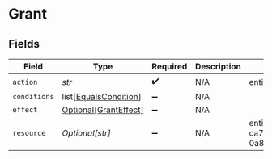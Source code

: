 # Grant


## Fields

| Field                                                           | Type                                                            | Required                                                        | Description                                                     | Example                                                         |
| --------------------------------------------------------------- | --------------------------------------------------------------- | --------------------------------------------------------------- | --------------------------------------------------------------- | --------------------------------------------------------------- |
| `action`                                                        | *str*                                                           | :heavy_check_mark:                                              | N/A                                                             | entity-read                                                     |
| `conditions`                                                    | list[[EqualsCondition](../../models/shared/equalscondition.md)] | :heavy_minus_sign:                                              | N/A                                                             |                                                                 |
| `effect`                                                        | [Optional[GrantEffect]](../../models/shared/granteffect.md)     | :heavy_minus_sign:                                              | N/A                                                             |                                                                 |
| `resource`                                                      | *Optional[str]*                                                 | :heavy_minus_sign:                                              | N/A                                                             | entity:123:contact:f7c22299-ca72-4bca-8538-0a88eeefc947         |